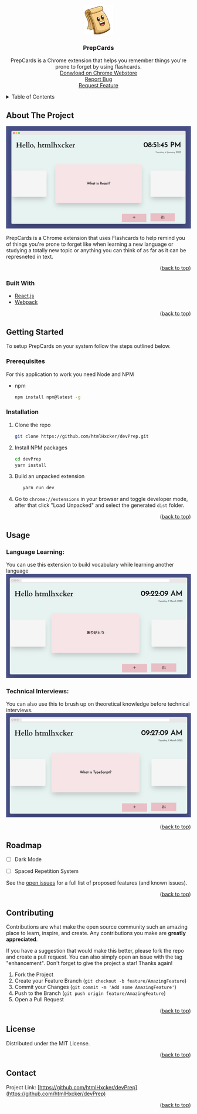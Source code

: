 <div id="top"></div>




<br />
<div align="center">
  <a href="https://github.com/github_username/repo_name">
    <img src="./public/images/PrepCard128.png" alt="PrepCard Logo" width="80" height="80">
  </a>

<h3 align="center">PrepCards</h3>

  <p align="center">
    PrepCards is a Chrome extension that helps you remember things you're prone to forget by using flashcards.
    <br />
    <a href="#">Donwload on Chrome Webstore</a>
    <br />
    <a href="https://github.com/htmlHxcker/devPrep/issues/new?&template=bug_report.md">Report Bug</a>
    <br />
    <a href="https://github.com/htmlHxcker/devPrep/issues/new?template=feature_request.md">Request Feature</a>
    <br />
  </p>
</div>



<!-- TABLE OF CONTENTS -->
<details>
  <summary>Table of Contents</summary>
  <ol>
    <li>
      <a href="#about-the-project">About The Project</a>
      <ul>
        <li><a href="#built-with">Built With</a></li>
      </ul>
    </li>
    <li>
      <a href="#getting-started">Getting Started</a>
      <ul>
        <li><a href="#prerequisites">Prerequisites</a></li>
        <li><a href="#installation">Installation</a></li>
      </ul>
    </li>
    <li><a href="#usage">Usage</a></li>
    <li><a href="#roadmap">Roadmap</a></li>
    <li><a href="#contributing">Contributing</a></li>
    <li><a href="#license">License</a></li>
    <li><a href="#contact">Contact</a></li>
    <li><a href="#acknowledgments">Acknowledgments</a></li>
  </ol>
</details>



<!-- ABOUT THE PROJECT -->
## About The Project
 
 <img src="./public/images/README/prepcard-newtab.png" alt="PrepCards on a new tab">

PrepCards is a Chrome extension that uses Flashcards to help remind you of things you're prone to forget like when learning a new language or studying a totally new topic or anything you can think of as far as it can be represneted in text.
<p align="right">(<a href="#top">back to top</a>)</p>



### Built With


* [React.js](https://reactjs.org/)
* [Webpack](https://webpack.js.org/)



<p align="right">(<a href="#top">back to top</a>)</p>



<!-- GETTING STARTED -->
## Getting Started


To setup PrepCards on your system follow the steps outlined below.

### Prerequisites

For this application to work you need Node and NPM 
* npm
  ```sh
  npm install npm@latest -g
  ```

### Installation

1. Clone the repo
   ```sh
   git clone https://github.com/htmlHxcker/devPrep.git
   ```
2. Install NPM packages
   ```sh
   cd devPrep
   yarn install
   ```
3. Build an unpacked extension
    ```sh
       yarn run dev
    ```
4. Go to `chrome://extensions` in your browser and toggle developer mode, after that click "Load Unpacked" and select the generated `dist` folder.

<p align="right">(<a href="#top">back to top</a>)</p>



<!-- USAGE EXAMPLES -->
## Usage

### Language Learning: 
You can use this extension to build vocabulary while learning another language
 <img src="./public/images/README/language-learning.png" alt="Language Learning">

### Technical Interviews:
You can also use this to brush up on theoretical knowledge before technical interviews.
<img src="./public/images/README/technical-interviews.png" alt="Technical Interview">

<p align="right">(<a href="#top">back to top</a>)</p>



<!-- ROADMAP -->
## Roadmap

- [ ] Dark Mode
- [ ] Spaced Repetition System


See the [open issues](https://github.com/htmlHxcker/devPrep/issues) for a full list of proposed features (and known issues).

<p align="right">(<a href="#top">back to top</a>)</p>



<!-- CONTRIBUTING -->
## Contributing

Contributions are what make the open source community such an amazing place to learn, inspire, and create. Any contributions you make are **greatly appreciated**.

If you have a suggestion that would make this better, please fork the repo and create a pull request. You can also simply open an issue with the tag "enhancement".
Don't forget to give the project a star! Thanks again!

1. Fork the Project
2. Create your Feature Branch (`git checkout -b feature/AmazingFeature`)
3. Commit your Changes (`git commit -m 'Add some AmazingFeature'`)
4. Push to the Branch (`git push origin feature/AmazingFeature`)
5. Open a Pull Request

<p align="right">(<a href="#top">back to top</a>)</p>



<!-- LICENSE -->
## License

Distributed under the MIT License.

<p align="right">(<a href="#top">back to top</a>)</p>



<!-- CONTACT -->
## Contact

Project Link: [https://github.com/htmlHxcker/devPrep](https://github.com/htmlHxcker/devPrep)

<p align="right">(<a href="#top">back to top</a>)</p>


